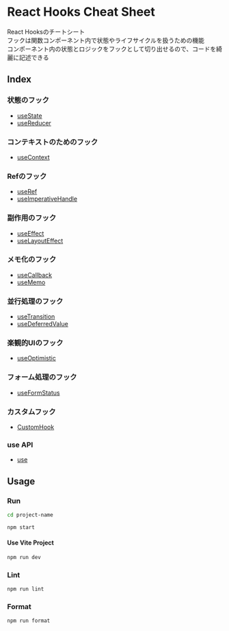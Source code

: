 # React Hooks Cheat Sheet

React Hooksのチートシート  
フックは関数コンポーネント内で状態やライフサイクルを扱うための機能  
コンポーネント内の状態とロジックをフックとして切り出せるので、コードを綺麗に記述できる

## Index

### 状態のフック

- [useState](https://github.com/superneko160/React-hooks-cheatsheet/tree/main/usestate-sample)
- [useReducer](https://github.com/superneko160/React-hooks-cheatsheet/tree/main/usereducer-sample)

### コンテキストのためのフック

- [useContext](https://github.com/superneko160/React-hooks-cheatsheet/tree/main/usecontext-sample)

### Refのフック
- [useRef](https://github.com/superneko160/React-hooks-cheatsheet/tree/main/useref-sample)
- [useImperativeHandle](https://github.com/superneko160/React-hooks-cheatsheet/tree/main/useimperativehandle-sample)

### 副作用のフック

- [useEffect](https://github.com/superneko160/React-hooks-cheatsheet/tree/main/useeffect-sample)
- [useLayoutEffect](https://github.com/superneko160/React-hooks-cheatsheet/tree/main/uselayouteffect-sample)

### メモ化のフック

- [useCallback](https://github.com/superneko160/React-hooks-cheatsheet/tree/main/usecallback-sample)
- [useMemo](https://github.com/superneko160/React-hooks-cheatsheet/tree/main/usememo-sample)

### 並行処理のフック

- [useTransition](https://github.com/superneko160/React-hooks-cheatsheet/tree/main/usetransition-sample)
- [useDeferredValue](https://github.com/superneko160/React-hooks-cheatsheet/tree/main/usedeferredvalue-sample)

### 楽観的UIのフック

- [useOptimistic](https://github.com/superneko160/React-hooks-cheatsheet/tree/main/useoptimistic-sample)

### フォーム処理のフック

- [useFormStatus](https://github.com/superneko160/React-hooks-cheatsheet/tree/main/useformstatus-sample)

### カスタムフック

- [CustomHook](https://github.com/superneko160/React-hooks-cheatsheet/tree/main/customhook-sample)

### use API

- [use](https://github.com/superneko160/React-hooks-cheatsheet/tree/main/use-sample)

## Usage

### Run

```bash
cd project-name
```

```bash
npm start
```

#### Use Vite Project

```bash
npm run dev
```

### Lint

```bash
npm run lint
```

### Format

```bash
npm run format
```
